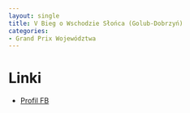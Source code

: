 ```yaml
---
layout: single
title: V Bieg o Wschodzie Słońca (Golub-Dobrzyń)
categories:
- Grand Prix Województwa
---
```


# Linki
* [Profil FB](https://www.facebook.com/profile.php?id=100083053006259)
